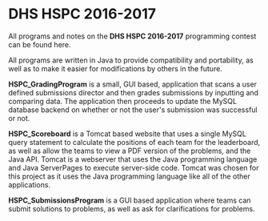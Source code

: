 # DHS HSPC 2016-2017
All programs and notes on the **DHS HSPC 2016-2017** programming contest can be found here.

All programs are written in Java to provide compatibility and portability, as well as to make it easier for modifications by others in the future.

**HSPC_GradingProgram** is a small, GUI based, application that scans a user defined submissions director and then grades submissions by inputting and comparing data.
The application then proceeds to update the MySQL database backend on whether or not the user's submission was successful or not.

**HSPC_Scoreboard** is a Tomcat based website that uses a single MySQL query statement to calculate the positions of each team for the leaderboard, as well as allow the teams to view a PDF version of the problems, and the Java API.
Tomcat is a webserver that uses the Java programming language and Java ServerPages to execute server-side code.  Tomcat was chosen for this project as it uses the Java programming language like all of the other applications.

**HSPC_SubmissionsProgram** is a GUI based application where teams can submit solutions to problems, as well as ask for clarifications for problems.